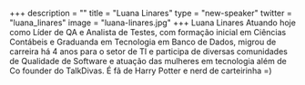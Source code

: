 +++
description = ""
title = "Luana Linares"
type = "new-speaker"
twitter = "luana_linares"
image = "luana-linares.jpg"
+++
Luana Linares Atuando hoje como Líder de QA e Analista de Testes, com formação inicial em Ciências Contábeis e Graduanda em Tecnologia em Banco de Dados, migrou de carreira há 4 anos para o setor de TI e participa de diversas comunidades de Qualidade de Software e atuação das mulheres em tecnologia além de Co founder do TalkDivas. É fã de Harry Potter e nerd de carteirinha =)